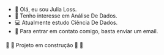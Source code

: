 - 🖤 Olá, eu sou Julia Loss.
- 👀 Tenho interesse em Análise De Dados.
- 💻 Atualmente estudo Ciência De Dados.
- 📩 Para entrar em contato comigo, basta enviar um email.
  

> <h4 align="center">    
 :construction: 🚧 Projeto em construção 🚧  :construction:
</h4>
